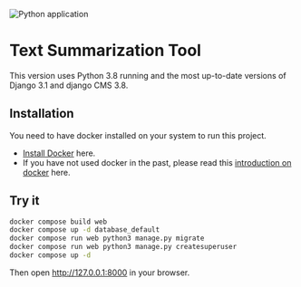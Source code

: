 ![Python application](https://github.com/django-cms/django-cms-quickstart/workflows/Python%20application/badge.svg?branch=main)

# Text Summarization Tool

This version uses Python 3.8 running and the most up-to-date versions of Django 3.1 and django CMS 3.8.

## Installation

You need to have docker installed on your system to run this project.

- [Install Docker](https://docs.docker.com/engine/install/) here.
- If you have not used docker in the past, please read this [introduction on docker](https://docs.docker.com/get-started/) here.

## Try it

```bash
docker compose build web
docker compose up -d database_default
docker compose run web python3 manage.py migrate
docker compose run web python3 manage.py createsuperuser
docker compose up -d
```

Then open http://127.0.0.1:8000 in your browser.
